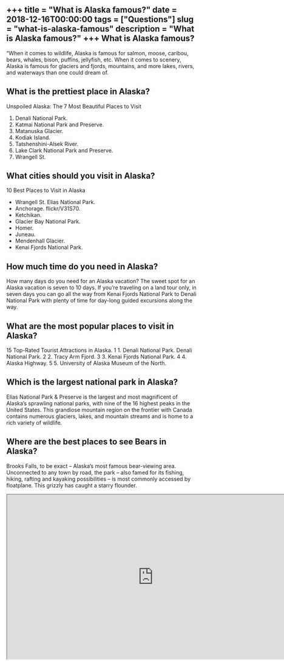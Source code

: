 +++
title = "What is Alaska famous?"
date = 2018-12-16T00:00:00
tags = ["Questions"]
slug = "what-is-alaska-famous"
description = "What is Alaska famous?"
+++
What is Alaska famous?
----------------------

“When it comes to wildlife, Alaska is famous for salmon, moose, caribou, bears, whales, bison, puffins, jellyfish, etc. When it comes to scenery, Alaska is famous for glaciers and fjords, mountains, and more lakes, rivers, and waterways than one could dream of.

What is the prettiest place in Alaska?
--------------------------------------

Unspoiled Alaska: The 7 Most Beautiful Places to Visit

1. Denali National Park.
2. Katmai National Park and Preserve.
3. Matanuska Glacier.
4. Kodiak Island.
5. Tatshenshini-Alsek River.
6. Lake Clark National Park and Preserve.
7. Wrangell St.

What cities should you visit in Alaska?
---------------------------------------

10 Best Places to Visit in Alaska

- Wrangell St. Elias National Park.
- Anchorage. flickr/V31S70.
- Ketchikan.
- Glacier Bay National Park.
- Homer.
- Juneau.
- Mendenhall Glacier.
- Kenai Fjords National Park.

How much time do you need in Alaska?
------------------------------------

How many days do you need for an Alaska vacation? The sweet spot for an Alaska vacation is seven to 10 days. If you’re traveling on a land tour only, in seven days you can go all the way from Kenai Fjords National Park to Denali National Park with plenty of time for day-long guided excursions along the way.

What are the most popular places to visit in Alaska?
----------------------------------------------------

15 Top-Rated Tourist Attractions in Alaska. 1 1. Denali National Park. Denali National Park. 2 2. Tracy Arm Fjord. 3 3. Kenai Fjords National Park. 4 4. Alaska Highway. 5 5. University of Alaska Museum of the North.

Which is the largest national park in Alaska?
---------------------------------------------

Elias National Park &amp; Preserve is the largest and most magnificent of Alaska’s sprawling national parks, with nine of the 16 highest peaks in the United States. This grandiose mountain region on the frontier with Canada contains numerous glaciers, lakes, and mountain streams and is home to a rich variety of wildlife.

Where are the best places to see Bears in Alaska?
-------------------------------------------------

Brooks Falls, to be exact – Alaska’s most famous bear-viewing area. Unconnected to any town by road, the park – also famed for its fishing, hiking, rafting and kayaking possibilities – is most commonly accessed by floatplane. This grizzly has caught a starry flounder.

<iframe allow="accelerometer; autoplay; clipboard-write; encrypted-media; gyroscope; picture-in-picture" allowfullscreen="" class="__youtube_prefs__  epyt-is-override  no-lazyload" data-no-lazy="1" data-origheight="433" data-origwidth="770" data-skipgform_ajax_framebjll="" height="433" id="_ytid_39629" loading="lazy" src="https://www.youtube.com/embed/YdQBVtjJJxQ?enablejsapi=1&autoplay=0&cc_load_policy=0&cc_lang_pref=&iv_load_policy=1&loop=0&modestbranding=0&rel=1&fs=1&playsinline=0&autohide=2&theme=dark&color=red&controls=1&" title="YouTube player" width="770"></iframe>